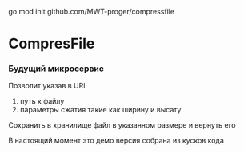 go mod init github.com/MWT-proger/compressfile

# CompresFile 

### Будущий микросервис
Позволит указав в URl 
1. путь к файлу 
2. параметры сжатия такие как ширину и высату

Сохранить в хранилище файл в указанном размере и вернуть его

В настоящий момент это демо версия собрана из кусков кода